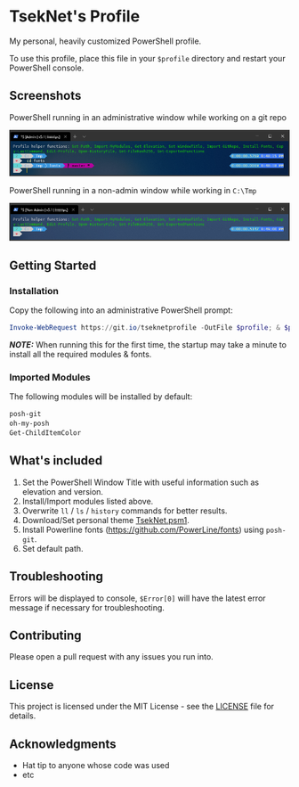 # TsekNet's Profile

My personal, heavily customized PowerShell profile.

To use this profile, place this file in your `$profile`
directory and restart your PowerShell console.

## Screenshots

PowerShell running in an administrative window while working on a git repo

![PowerShell Admin](Admin_Git.png)

PowerShell running in a non-admin window while working in `C:\Tmp`

![PowerShell Non-Admin](Non-Admin.png)

## Getting Started

### Installation

Copy the following into an administrative PowerShell prompt:

```powershell
Invoke-WebRequest https://git.io/tseknetprofile -OutFile $profile; & $profile -Verbose
```

**_NOTE:_** When running this for the first time, the startup may take a minute to install all the required modules & fonts.

### Imported Modules

The following modules will be installed by default:

```powershell {.good}
posh-git
oh-my-posh
Get-ChildItemColor
```

## What's included

1. Set the PowerShell Window Title with useful information such as elevation and version.
2. Install/Import modules listed above.
3. Overwrite `ll` / `ls` / `history` commands for better results.
4. Download/Set personal theme [TsekNet.psm1](Themes/TsekNet.psm1).
5. Install Powerline fonts (https://github.com/PowerLine/fonts) using `posh-git`.
6. Set default path.

## Troubleshooting

Errors will be displayed to console, `$Error[0]` will have the latest error message if necessary for troubleshooting.

## Contributing

Please open a pull request with any issues you run into.

## License

This project is licensed under the MIT License - see the [LICENSE](../LICENSE) file for details.

## Acknowledgments

* Hat tip to anyone whose code was used
* etc
